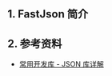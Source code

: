 ## 1. FastJson 简介

## 2. 参考资料

- [常用开发库 - JSON 库详解](https://www.pdai.tech/md/develop/package/dev-package-x-json.html#fastjson)
